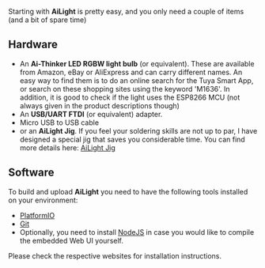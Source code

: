 Starting with **AiLight** is pretty easy, and you only need a couple of items (and a bit of spare time)

## Hardware
* An **Ai-Thinker LED RGBW light bulb** (or equivalent). These are available from Amazon, eBay or AliExpress and can carry different names. An easy way to find them is to do an online search for the Tuya Smart App, or search on these shopping sites using the keyword 'M1636'. In addition, it is good to check if the light uses the ESP8266 MCU (not always given in the product descriptions though)
* An **USB/UART FTDI** (or equivalent) adapter.
* Micro USB to USB cable
* or an **AiLight Jig**. If you feel your soldering skills are not up to par, I have designed a special jig that saves you considerable time. You can find more details here: [AiLight Jig](https://www.sachatelgenhof.nl/blog/ailight-jig)

## Software
To build and upload **AiLight** you need to have the following tools installed on your environment:
* [PlatformIO](http://platformio.org/)
* [Git](https://git-scm.com)
* Optionally, you need to install [NodeJS](https://nodejs.org/en/) in case you would like to compile the embedded Web UI yourself.

Please check the respective websites for installation instructions.
